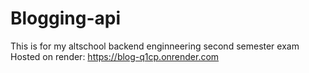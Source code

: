 # Blogging-api
This is for my altschool backend enginneering second semester exam
Hosted on render: https://blog-q1cp.onrender.com
